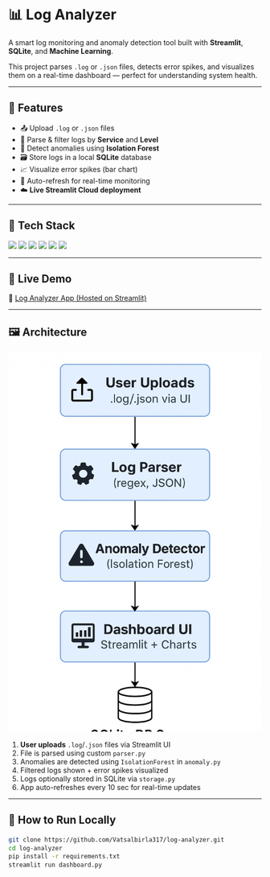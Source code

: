 # 📊 Log Analyzer 

A smart log monitoring and anomaly detection tool built with **Streamlit**, **SQLite**, and **Machine Learning**.

This project parses `.log` or `.json` files, detects error spikes, and visualizes them on a real-time dashboard — perfect for understanding system health.

---

## 🔧 Features

- 📤 Upload `.log` or `.json` files
- 🔎 Parse & filter logs by **Service** and **Level**
- 🧠 Detect anomalies using **Isolation Forest**
- 🗃️ Store logs in a local **SQLite** database
- 📈 Visualize error spikes (bar chart)
- 🔁 Auto-refresh for real-time monitoring
- ☁️ **Live Streamlit Cloud deployment**

---

## 🚀 Tech Stack

<p align="left">
  <img src="https://img.shields.io/badge/Python-3776AB?style=flat&logo=python&logoColor=white" />
  <img src="https://img.shields.io/badge/Pandas-150458?style=flat&logo=pandas&logoColor=white" />
  <img src="https://img.shields.io/badge/Streamlit-FF4B4B?style=flat&logo=streamlit&logoColor=white" />
  <img src="https://img.shields.io/badge/SQLite-003B57?style=flat&logo=sqlite&logoColor=white" />
  <img src="https://img.shields.io/badge/Scikit--learn-F7931E?style=flat&logo=scikit-learn&logoColor=white" />
  <img src="https://img.shields.io/badge/GitHub-181717?style=flat&logo=github&logoColor=white" />
</p>

---

## 📍 Live Demo

🔗 [Log Analyzer App (Hosted on Streamlit)](https://log-analyzer-dwye9xy4pwgfhlqrzgsxvh.streamlit.app/)

---

## 🖼️ Architecture

![Architecture](image.png)

1. **User uploads** `.log`/`.json` files via Streamlit UI  
2. File is parsed using custom `parser.py`  
3. Anomalies are detected using `IsolationForest` in `anomaly.py`  
4. Filtered logs shown + error spikes visualized  
5. Logs optionally stored in SQLite via `storage.py`  
6. App auto-refreshes every 10 sec for real-time updates  

---

## 📄 How to Run Locally

```bash
git clone https://github.com/Vatsalbirla317/log-analyzer.git
cd log-analyzer
pip install -r requirements.txt
streamlit run dashboard.py
